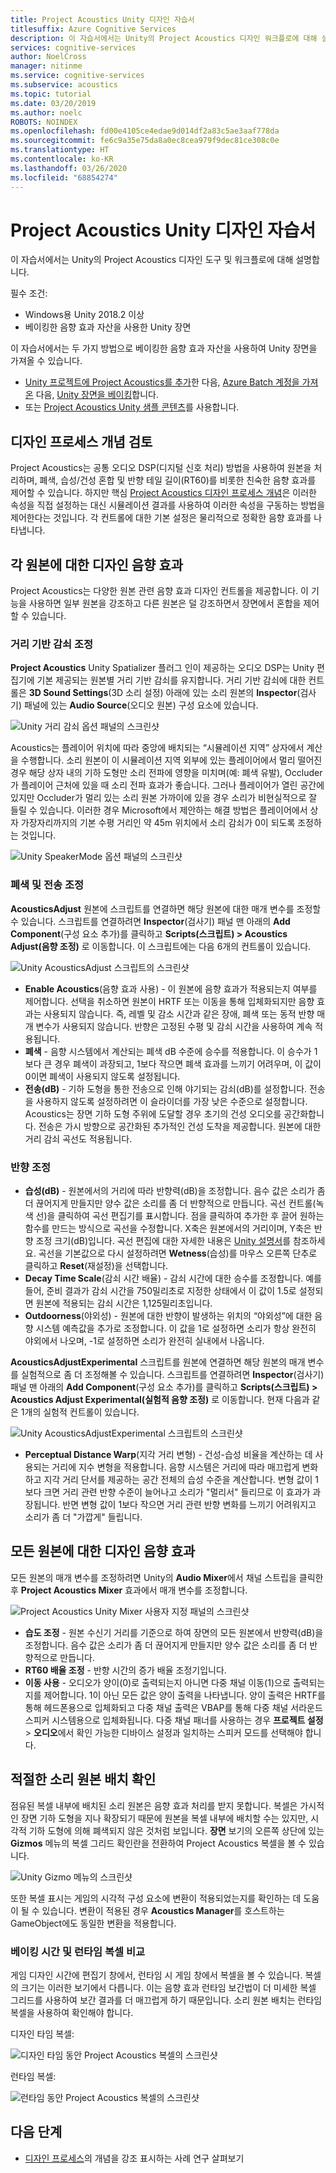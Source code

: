 ```yaml
---
title: Project Acoustics Unity 디자인 자습서
titlesuffix: Azure Cognitive Services
description: 이 자습서에서는 Unity의 Project Acoustics 디자인 워크플로에 대해 설명합니다.
services: cognitive-services
author: NoelCross
manager: nitinme
ms.service: cognitive-services
ms.subservice: acoustics
ms.topic: tutorial
ms.date: 03/20/2019
ms.author: noelc
ROBOTS: NOINDEX
ms.openlocfilehash: fd00e4105ce4edae9d014df2a83c5ae3aaf778da
ms.sourcegitcommit: fe6c9a35e75da8a0ec8cea979f9dec81ce308c0e
ms.translationtype: HT
ms.contentlocale: ko-KR
ms.lasthandoff: 03/26/2020
ms.locfileid: "68854274"
---
```

# <a name="project-acoustics-unity-design-tutorial"></a>Project Acoustics Unity 디자인 자습서
이 자습서에서는 Unity의 Project Acoustics 디자인 도구 및 워크플로에 대해 설명합니다.

필수 조건:
* Windows용 Unity 2018.2 이상
* 베이킹한 음향 효과 자산을 사용한 Unity 장면

이 자습서에서는 두 가지 방법으로 베이킹한 음향 효과 자산을 사용하여 Unity 장면을 가져올 수 있습니다.
* [Unity 프로젝트에 Project Acoustics를 추가](unity-integration.md)한 다음, [Azure Batch 계정을 가져온](create-azure-account.md) 다음, [Unity 장면을 베이킹](unity-baking.md)합니다.
* 또는 [Project Acoustics Unity 샘플 콘텐츠](unity-quickstart.md)를 사용합니다.

## <a name="review-design-process-concepts"></a>디자인 프로세스 개념 검토
Project Acoustics는 공통 오디오 DSP(디지털 신호 처리) 방법을 사용하여 원본을 처리하며, 폐색, 습성/건성 혼합 및 반향 테일 길이(RT60)를 비롯한 친숙한 음향 효과를 제어할 수 있습니다. 하지만 핵심 [Project Acoustics 디자인 프로세스 개념](design-process.md)은 이러한 속성을 직접 설정하는 대신 시뮬레이션 결과를 사용하여 이러한 속성을 구동하는 방법을 제어한다는 것입니다. 각 컨트롤에 대한 기본 설정은 물리적으로 정확한 음향 효과를 나타냅니다.

## <a name="design-acoustics-for-each-source"></a>각 원본에 대한 디자인 음향 효과
Project Acoustics는 다양한 원본 관련 음향 효과 디자인 컨트롤을 제공합니다. 이 기능을 사용하면 일부 원본을 강조하고 다른 원본은 덜 강조하면서 장면에서 혼합을 제어할 수 있습니다.

### <a name="adjust-distance-based-attenuation"></a>거리 기반 감쇠 조정
**Project Acoustics** Unity Spatializer 플러그 인이 제공하는 오디오 DSP는 Unity 편집기에 기본 제공되는 원본별 거리 기반 감쇠를 유지합니다. 거리 기반 감쇠에 대한 컨트롤은 **3D Sound Settings**(3D 소리 설정) 아래에 있는 소리 원본의 **Inspector**(검사기) 패널에 있는 **Audio Source**(오디오 원본) 구성 요소에 있습니다.

![Unity 거리 감쇠 옵션 패널의 스크린샷](media/distance-attenuation.png)

Acoustics는 플레이어 위치에 따라 중앙에 배치되는 “시뮬레이션 지역” 상자에서 계산을 수행합니다. 소리 원본이 이 시뮬레이션 지역 외부에 있는 플레이어에서 멀리 떨어진 경우 해당 상자 내의 기하 도형만 소리 전파에 영향을 미치며(예: 폐색 유발), Occluder가 플레이어 근처에 있을 때 소리 전파 효과가 좋습니다. 그러나 플레이어가 열린 공간에 있지만 Occluder가 멀리 있는 소리 원본 가까이에 있을 경우 소리가 비현실적으로 잘 들릴 수 있습니다. 이러한 경우 Microsoft에서 제안하는 해결 방법은 플레이어에서 상자 가장자리까지의 기본 수평 거리인 약 45m 위치에서 소리 감쇠가 0이 되도록 조정하는 것입니다.

![Unity SpeakerMode 옵션 패널의 스크린샷](media/speaker-mode.png)

### <a name="adjust-occlusion-and-transmission"></a>폐색 및 전송 조정
**AcousticsAdjust** 원본에 스크립트를 연결하면 해당 원본에 대한 매개 변수를 조정할 수 있습니다. 스크립트를 연결하려면 **Inspector**(검사기) 패널 맨 아래의 **Add Component**(구성 요소 추가)를 클릭하고 **Scripts(스크립트) > Acoustics Adjust(음향 조정)** 로 이동합니다. 이 스크립트에는 다음 6개의 컨트롤이 있습니다.

![Unity AcousticsAdjust 스크립트의 스크린샷](media/acoustics-adjust.png)

* **Enable Acoustics**(음향 효과 사용) - 이 원본에 음향 효과가 적용되는지 여부를 제어합니다. 선택을 취소하면 원본이 HRTF 또는 이동을 통해 입체화되지만 음향 효과는 사용되지 않습니다. 즉, 레벨 및 감소 시간과 같은 장애, 폐색 또는 동적 반향 매개 변수가 사용되지 않습니다. 반향은 고정된 수평 및 감쇠 시간을 사용하여 계속 적용됩니다.
* **폐색** - 음향 시스템에서 계산되는 폐색 dB 수준에 승수를 적용합니다. 이 승수가 1보다 큰 경우 폐색이 과장되고, 1보다 작으면 폐색 효과를 느끼기 어려우며, 이 값이 0이면 폐색이 사용되지 않도록 설정됩니다.
* **전송(dB)** - 기하 도형을 통한 전송으로 인해 야기되는 감쇠(dB)를 설정합니다. 전송을 사용하지 않도록 설정하려면 이 슬라이더를 가장 낮은 수준으로 설정합니다. Acoustics는 장면 기하 도형 주위에 도달할 경우 초기의 건성 오디오를 공간화합니다. 전송은 가시 방향으로 공간화된 추가적인 건성 도착을 제공합니다. 원본에 대한 거리 감쇠 곡선도 적용됩니다.

### <a name="adjust-reverberation"></a>반향 조정
* **습성(dB)** - 원본에서의 거리에 따라 반향력(dB)을 조정합니다. 음수 값은 소리가 좀 더 끊어지게 만들지만 양수 값은 소리를 좀 더 반향적으로 만듭니다. 곡선 컨트롤(녹색 선)을 클릭하여 곡선 편집기를 표시합니다. 점을 클릭하여 추가한 후 끌어 원하는 함수를 만드는 방식으로 곡선을 수정합니다. X축은 원본에서의 거리이며, Y축은 반향 조정 크기(dB)입니다. 곡선 편집에 대한 자세한 내용은 [Unity 설명서](https://docs.unity3d.com/Manual/EditingCurves.html)를 참조하세요. 곡선을 기본값으로 다시 설정하려면 **Wetness**(습성)를 마우스 오른쪽 단추로 클릭하고 **Reset**(재설정)을 선택합니다.
* **Decay Time Scale**(감쇠 시간 배율) - 감쇠 시간에 대한 승수를 조정합니다. 예를 들어, 준비 결과가 감쇠 시간을 750밀리초로 지정한 상태에서 이 값이 1.5로 설정되면 원본에 적용되는 감쇠 시간은 1,125밀리초입니다.
* **Outdoorness**(야외성) - 원본에 대한 반향이 발생하는 위치의 “야외성”에 대한 음향 시스템 예측값을 추가로 조정합니다. 이 값을 1로 설정하면 소리가 항상 완전히 야외에서 나오며, -1로 설정하면 소리가 완전히 실내에서 나옵니다.

**AcousticsAdjustExperimental** 스크립트를 원본에 연결하면 해당 원본의 매개 변수를 실험적으로 좀 더 조정해볼 수 있습니다. 스크립트를 연결하려면 **Inspector**(검사기) 패널 맨 아래의 **Add Component**(구성 요소 추가)를 클릭하고 **Scripts(스크립트) > Acoustics Adjust Experimental(실험적 음향 조정)** 로 이동합니다. 현재 다음과 같은 1개의 실험적 컨트롤이 있습니다.

![Unity AcousticsAdjustExperimental 스크립트의 스크린샷](media/acoustics-adjust-experimental.png)

* **Perceptual Distance Warp**(지각 거리 변형) - 건성-습성 비율을 계산하는 데 사용되는 거리에 지수 변형을 적용합니다. 음향 시스템은 거리에 따라 매끄럽게 변화하고 지각 거리 단서를 제공하는 공간 전체의 습성 수준을 계산합니다. 변형 값이 1보다 크면 거리 관련 반향 수준이 늘어나고 소리가 "멀리서" 들리므로 이 효과가 과장됩니다. 반면 변형 값이 1보다 작으면 거리 관련 반향 변화를 느끼기 어려워지고 소리가 좀 더 "가깝게" 들립니다.

## <a name="design-acoustics-for-all-sources"></a>모든 원본에 대한 디자인 음향 효과
모든 원본의 매개 변수를 조정하려면 Unity의 **Audio Mixer**에서 채널 스트립을 클릭한 후 **Project Acoustics Mixer** 효과에서 매개 변수를 조정합니다.

![Project Acoustics Unity Mixer 사용자 지정 패널의 스크린샷](media/mixer-parameters.png)

* **습도 조정** - 원본 수신기 거리를 기준으로 하여 장면의 모든 원본에서 반향력(dB)을 조정합니다. 음수 값은 소리가 좀 더 끊어지게 만들지만 양수 값은 소리를 좀 더 반향적으로 만듭니다.
* **RT60 배율 조정** - 반향 시간의 증가 배율 조정기입니다.
* **이동 사용** - 오디오가 양이(0)로 출력되는지 아니면 다중 채널 이동(1)으로 출력되는지를 제어합니다. 1이 아닌 모든 값은 양이 출력을 나타냅니다. 양이 출력은 HRTF를 통해 헤드폰용으로 입체화되고 다중 채널 출력은 VBAP를 통해 다중 채널 서라운드 스피커 시스템용으로 입체화됩니다. 다중 채널 패너를 사용하는 경우 **프로젝트 설정** > **오디오**에서 확인 가능한 디바이스 설정과 일치하는 스피커 모드를 선택해야 합니다.

## <a name="check-proper-sound-source-placement"></a>적절한 소리 원본 배치 확인
점유된 복셀 내부에 배치된 소리 원본은 음향 효과 처리를 받지 못합니다. 복셀은 가시적인 장면 기하 도형을 지나 확장되기 때문에 원본을 복셀 내부에 배치할 수는 있지만, 시각적 기하 도형에 의해 폐색되지 않은 것처럼 보입니다. **장면** 보기의 오른쪽 상단에 있는 **Gizmos** 메뉴의 복셀 그리드 확인란을 전환하여 Project Acoustics 복셀을 볼 수 있습니다.

![Unity Gizmo 메뉴의 스크린샷](media/gizmos-menu.png)  

또한 복셀 표시는 게임의 시각적 구성 요소에 변환이 적용되었는지를 확인하는 데 도움이 될 수 있습니다. 변환이 적용된 경우 **Acoustics Manager**를 호스트하는 GameObject에도 동일한 변환을 적용합니다.

### <a name="bake-time-vs-run-time-voxels"></a>베이킹 시간 및 런타임 복셀 비교
게임 디자인 시간에 편집기 창에서, 런타임 시 게임 창에서 복셀을 볼 수 있습니다. 복셀의 크기는 이러한 보기에서 다릅니다. 이는 음향 효과 런타임 보간법이 더 미세한 복셀 그리드를 사용하여 보간 결과를 더 매끄럽게 하기 때문입니다. 소리 원본 배치는 런타임 복셀을 사용하여 확인해야 합니다.

디자인 타임 복셀:

![디자인 타임 동안 Project Acoustics 복셀의 스크린샷](media/voxels-design-time.png)

런타임 복셀:

![런타임 동안 Project Acoustics 복셀의 스크린샷](media/voxels-runtime.png)

## <a name="next-steps"></a>다음 단계
* [디자인 프로세스](design-process.md)의 개념을 강조 표시하는 사례 연구 살펴보기

